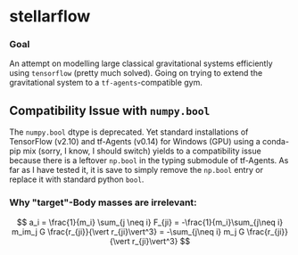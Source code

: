 # stellarflow

### Goal

An attempt on modelling large classical gravitational systems efficiently using `tensorflow` (pretty much solved). Going on trying to extend the gravitational system to a `tf-agents`-compatible gym.

## Compatibility Issue with `numpy.bool`

The `numpy.bool` dtype is deprecated. Yet standard installations of TensorFlow (v2.10) and tf-Agents (v0.14) for Windows (GPU) using a conda-pip mix (sorry, I know, I should switch) yields to a compatibility issue because there is a leftover `np.bool` in the typing submodule of tf-Agents. As far as I have tested it, it is save to simply remove the `np.bool` entry or replace it with standard python `bool`.

### Why "target"-Body masses are irrelevant:

$$
    a_i = \frac{1}{m_i} \sum_{j \neq i} F_{ji} = -\frac{1}{m_i}\sum_{j\neq i} m_im_j G \frac{r_{ji}}{\vert r_{ji}\vert^3}  = -\sum_{j\neq i} m_j G \frac{r_{ji}}{\vert r_{ji}\vert^3} 
$$
